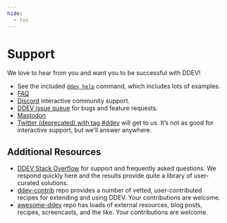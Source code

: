 ```yaml
---
hide:
  - toc
---
```


# Support

We love to hear from you and want you to be successful with DDEV!

* See the included [`ddev help`](./usage/commands.md#help) command, which includes lots of examples.
* [FAQ](./usage/faq.md)
* [Discord](https://discord.gg/hCZFfAMc5k) interactive community support.
* [DDEV issue queue](https://github.com/ddev/ddev/issues) for bugs and feature requests.
* [Mastodon](https://fosstodon.org/@ddev)
* [Twitter (deprecated) with tag #ddev](https://twitter.com/search?q=%23ddev&src=typd&f=live) will get to us. It’s not as good for interactive support, but we’ll answer anywhere.

## Additional Resources

* [DDEV Stack Overflow](https://stackoverflow.com/questions/tagged/ddev) for support and frequently asked questions. We respond quickly here and the results provide quite a library of user-curated solutions.
* [ddev-contrib](https://github.com/ddev/ddev-contrib) repo provides a number of vetted, user-contributed recipes for extending and using DDEV. Your contributions are welcome.
* [awesome-ddev](https://github.com/ddev/awesome-ddev) repo has loads of external resources, blog posts, recipes, screencasts, and the like. Your contributions are welcome.
